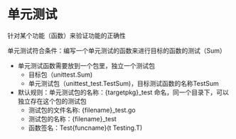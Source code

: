 # 单元测试

针对某个功能（函数）来验证功能的正确性

单元测试符合条件：编写一个单元测试的函数来进行目标的函数的测试（Sum）
+ 单元测试函数需要放到一个包里，独立一个测试包
  + 目标包（unittest.Sum) 
  + 单元测试包（unittest_test.TestSum)，目标测试函数的名称TestSum
+ 默认规则：单元测试包的名称：{targetpkg}_test 命名，同一个目录下，可以独立存在这个包的测试包
  + 测试包的文件名称: {filename}_test.go
  + 测试包的名称：{filename}_test
  + 函数签名：Test{funcname}(t Testing.T)
